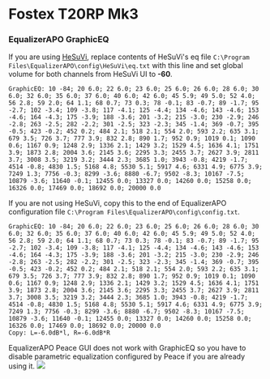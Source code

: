# Fostex T20RP Mk3
### EqualizerAPO GraphicEQ
If you are using [HeSuVi](https://sourceforge.net/projects/hesuvi/), replace contents of HeSuVi's eq file `C:\Program Files\EqualizerAPO\config\HeSuVi\eq.txt` with this line and set global volume for both channels from HeSuVi UI to **-60**.
```
GraphicEQ: 10 -84; 20 6.0; 22 6.0; 23 6.0; 25 6.0; 26 6.0; 28 6.0; 30 6.0; 32 6.0; 35 6.0; 37 6.0; 40 6.0; 42 6.0; 45 5.9; 49 5.0; 52 4.0; 56 2.8; 59 2.0; 64 1.1; 68 0.7; 73 0.3; 78 -0.1; 83 -0.7; 89 -1.7; 95 -2.7; 102 -3.4; 109 -3.8; 117 -4.1; 125 -4.4; 134 -4.6; 143 -4.6; 153 -4.6; 164 -4.3; 175 -3.9; 188 -3.6; 201 -3.2; 215 -3.0; 230 -2.9; 246 -2.8; 263 -2.5; 282 -2.2; 301 -2.5; 323 -2.3; 345 -1.4; 369 -0.7; 395 -0.5; 423 -0.2; 452 0.2; 484 2.1; 518 2.1; 554 2.0; 593 2.2; 635 3.1; 679 3.5; 726 3.7; 777 3.9; 832 2.8; 890 1.7; 952 0.9; 1019 0.1; 1090 0.6; 1167 0.9; 1248 2.9; 1336 2.1; 1429 3.2; 1529 4.5; 1636 4.1; 1751 3.9; 1873 2.8; 2004 3.6; 2145 3.6; 2295 3.3; 2455 3.7; 2627 3.9; 2811 3.7; 3008 3.5; 3219 3.2; 3444 2.3; 3685 1.0; 3943 -0.8; 4219 -1.7; 4514 -0.8; 4830 1.5; 5168 4.8; 5530 5.1; 5917 4.6; 6331 4.9; 6775 3.9; 7249 1.3; 7756 -0.3; 8299 -3.6; 8880 -6.7; 9502 -8.3; 10167 -7.5; 10879 -3.6; 11640 -0.1; 12455 0.0; 13327 0.0; 14260 0.0; 15258 0.0; 16326 0.0; 17469 0.0; 18692 0.0; 20000 0.0
```
If you are not using HeSuVi, copy this to the end of EqualizerAPO configuration file `C:\Program Files\EqualizerAPO\config\config.txt`.
```
GraphicEQ: 10 -84; 20 6.0; 22 6.0; 23 6.0; 25 6.0; 26 6.0; 28 6.0; 30 6.0; 32 6.0; 35 6.0; 37 6.0; 40 6.0; 42 6.0; 45 5.9; 49 5.0; 52 4.0; 56 2.8; 59 2.0; 64 1.1; 68 0.7; 73 0.3; 78 -0.1; 83 -0.7; 89 -1.7; 95 -2.7; 102 -3.4; 109 -3.8; 117 -4.1; 125 -4.4; 134 -4.6; 143 -4.6; 153 -4.6; 164 -4.3; 175 -3.9; 188 -3.6; 201 -3.2; 215 -3.0; 230 -2.9; 246 -2.8; 263 -2.5; 282 -2.2; 301 -2.5; 323 -2.3; 345 -1.4; 369 -0.7; 395 -0.5; 423 -0.2; 452 0.2; 484 2.1; 518 2.1; 554 2.0; 593 2.2; 635 3.1; 679 3.5; 726 3.7; 777 3.9; 832 2.8; 890 1.7; 952 0.9; 1019 0.1; 1090 0.6; 1167 0.9; 1248 2.9; 1336 2.1; 1429 3.2; 1529 4.5; 1636 4.1; 1751 3.9; 1873 2.8; 2004 3.6; 2145 3.6; 2295 3.3; 2455 3.7; 2627 3.9; 2811 3.7; 3008 3.5; 3219 3.2; 3444 2.3; 3685 1.0; 3943 -0.8; 4219 -1.7; 4514 -0.8; 4830 1.5; 5168 4.8; 5530 5.1; 5917 4.6; 6331 4.9; 6775 3.9; 7249 1.3; 7756 -0.3; 8299 -3.6; 8880 -6.7; 9502 -8.3; 10167 -7.5; 10879 -3.6; 11640 -0.1; 12455 0.0; 13327 0.0; 14260 0.0; 15258 0.0; 16326 0.0; 17469 0.0; 18692 0.0; 20000 0.0
Copy: L=-6.0dB*l, R=-6.0dB*R
```
EqualizerAPO Peace GUI does not work with GraphicEQ so you have to disable parametric equalization configured by Peace if you are already using it.
![](https://raw.githubusercontent.com/jaakkopasanen/AutoEq/master/results/Sonoma%20Model%20One/innerfidelity/onear/Fostex%20T20RP%20Mk3/Fostex%20T20RP%20Mk3.png)
